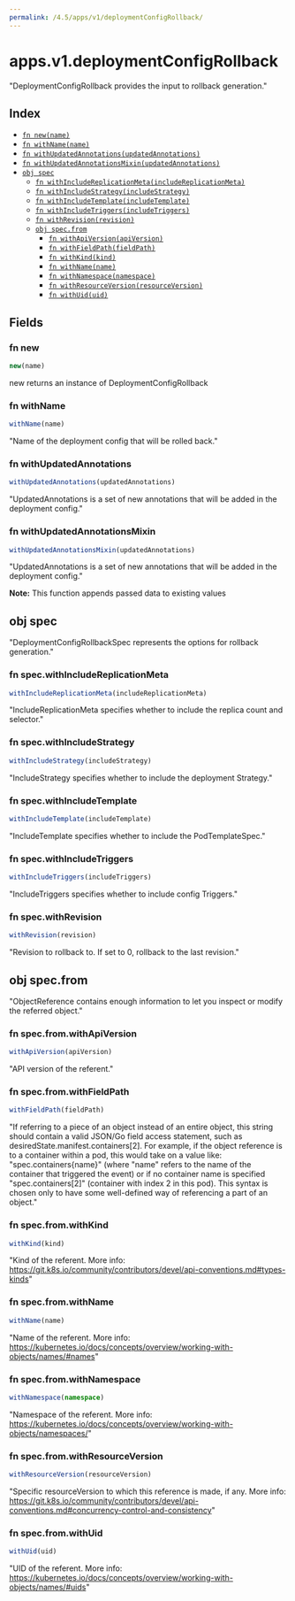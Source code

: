 ```yaml
---
permalink: /4.5/apps/v1/deploymentConfigRollback/
---
```


# apps.v1.deploymentConfigRollback

"DeploymentConfigRollback provides the input to rollback generation."

## Index

* [`fn new(name)`](#fn-new)
* [`fn withName(name)`](#fn-withname)
* [`fn withUpdatedAnnotations(updatedAnnotations)`](#fn-withupdatedannotations)
* [`fn withUpdatedAnnotationsMixin(updatedAnnotations)`](#fn-withupdatedannotationsmixin)
* [`obj spec`](#obj-spec)
  * [`fn withIncludeReplicationMeta(includeReplicationMeta)`](#fn-specwithincludereplicationmeta)
  * [`fn withIncludeStrategy(includeStrategy)`](#fn-specwithincludestrategy)
  * [`fn withIncludeTemplate(includeTemplate)`](#fn-specwithincludetemplate)
  * [`fn withIncludeTriggers(includeTriggers)`](#fn-specwithincludetriggers)
  * [`fn withRevision(revision)`](#fn-specwithrevision)
  * [`obj spec.from`](#obj-specfrom)
    * [`fn withApiVersion(apiVersion)`](#fn-specfromwithapiversion)
    * [`fn withFieldPath(fieldPath)`](#fn-specfromwithfieldpath)
    * [`fn withKind(kind)`](#fn-specfromwithkind)
    * [`fn withName(name)`](#fn-specfromwithname)
    * [`fn withNamespace(namespace)`](#fn-specfromwithnamespace)
    * [`fn withResourceVersion(resourceVersion)`](#fn-specfromwithresourceversion)
    * [`fn withUid(uid)`](#fn-specfromwithuid)

## Fields

### fn new

```ts
new(name)
```

new returns an instance of DeploymentConfigRollback

### fn withName

```ts
withName(name)
```

"Name of the deployment config that will be rolled back."

### fn withUpdatedAnnotations

```ts
withUpdatedAnnotations(updatedAnnotations)
```

"UpdatedAnnotations is a set of new annotations that will be added in the deployment config."

### fn withUpdatedAnnotationsMixin

```ts
withUpdatedAnnotationsMixin(updatedAnnotations)
```

"UpdatedAnnotations is a set of new annotations that will be added in the deployment config."

**Note:** This function appends passed data to existing values

## obj spec

"DeploymentConfigRollbackSpec represents the options for rollback generation."

### fn spec.withIncludeReplicationMeta

```ts
withIncludeReplicationMeta(includeReplicationMeta)
```

"IncludeReplicationMeta specifies whether to include the replica count and selector."

### fn spec.withIncludeStrategy

```ts
withIncludeStrategy(includeStrategy)
```

"IncludeStrategy specifies whether to include the deployment Strategy."

### fn spec.withIncludeTemplate

```ts
withIncludeTemplate(includeTemplate)
```

"IncludeTemplate specifies whether to include the PodTemplateSpec."

### fn spec.withIncludeTriggers

```ts
withIncludeTriggers(includeTriggers)
```

"IncludeTriggers specifies whether to include config Triggers."

### fn spec.withRevision

```ts
withRevision(revision)
```

"Revision to rollback to. If set to 0, rollback to the last revision."

## obj spec.from

"ObjectReference contains enough information to let you inspect or modify the referred object."

### fn spec.from.withApiVersion

```ts
withApiVersion(apiVersion)
```

"API version of the referent."

### fn spec.from.withFieldPath

```ts
withFieldPath(fieldPath)
```

"If referring to a piece of an object instead of an entire object, this string should contain a valid JSON/Go field access statement, such as desiredState.manifest.containers[2]. For example, if the object reference is to a container within a pod, this would take on a value like: \"spec.containers{name}\" (where \"name\" refers to the name of the container that triggered the event) or if no container name is specified \"spec.containers[2]\" (container with index 2 in this pod). This syntax is chosen only to have some well-defined way of referencing a part of an object."

### fn spec.from.withKind

```ts
withKind(kind)
```

"Kind of the referent. More info: https://git.k8s.io/community/contributors/devel/api-conventions.md#types-kinds"

### fn spec.from.withName

```ts
withName(name)
```

"Name of the referent. More info: https://kubernetes.io/docs/concepts/overview/working-with-objects/names/#names"

### fn spec.from.withNamespace

```ts
withNamespace(namespace)
```

"Namespace of the referent. More info: https://kubernetes.io/docs/concepts/overview/working-with-objects/namespaces/"

### fn spec.from.withResourceVersion

```ts
withResourceVersion(resourceVersion)
```

"Specific resourceVersion to which this reference is made, if any. More info: https://git.k8s.io/community/contributors/devel/api-conventions.md#concurrency-control-and-consistency"

### fn spec.from.withUid

```ts
withUid(uid)
```

"UID of the referent. More info: https://kubernetes.io/docs/concepts/overview/working-with-objects/names/#uids"